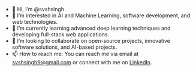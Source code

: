 - 👋 Hi, I’m @svshsingh
- 👀 I’m interested in AI and Machine Learning, software development, and web technologies.
- 🌱 I’m currently learning advanced deep learning techniques and developing full-stack web applications.
- 💞️ I’m looking to collaborate on open-source projects, innovative software solutions, and AI-based projects.
- 📫 How to reach me: You can reach me via email at svshsingh9@gmail.com or connect with me on [LinkedIn](https://www.linkedin.com/in/sourav-singh-288930231/).

<!--
**SvshSingh/SvshSingh** is a ✨ _special_ ✨ repository because its `README.md` (this file) appears on your GitHub profile.

Here are some ideas to get you started:

- 🔭 I’m currently working on ...
- 🌱 I’m currently learning ...
- 👯 I’m looking to collaborate on ...
- 🤔 I’m looking for help with ...
- 💬 Ask me about ...
- 📫 How to reach me: ...
- 😄 Pronouns: ...
- ⚡ Fun fact: ...
-->
